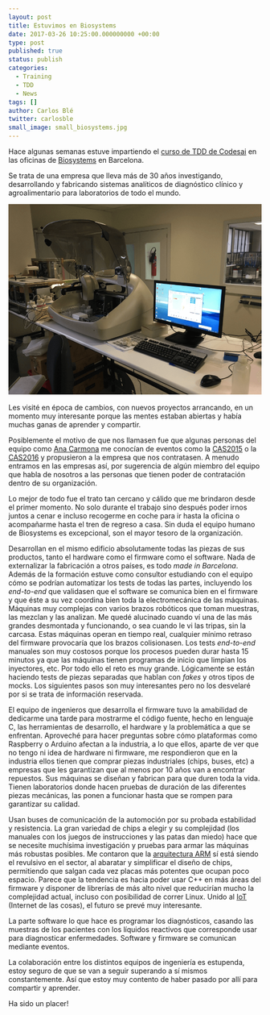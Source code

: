 ```yaml
---
layout: post
title: Estuvimos en Biosystems
date: 2017-03-26 10:25:00.000000000 +00:00
type: post
published: true
status: publish
categories:
  - Training
  - TDD
  - News
tags: []
author: Carlos Blé
twitter: carlosble
small_image: small_biosystems.jpg
---
```


Hace algunas semanas estuve impartiendo el [curso de TDD de Codesai](http://www.codesai.com/curso-de-tdd/) en las oficinas de [Biosystems](http://www.biosystems.es/) en Barcelona.

Se trata de una empresa que lleva más de 30 años investigando, desarrollando y fabricando sistemas analíticos de diagnóstico clínico y agroalimentario para laboratorios de todo el mundo.

<img src="/assets/biosystems1.png" alt="una de sus máquinas de diagnóstico" />

Les visité en época de cambios, con nuevos proyectos arrancando, en un momento muy interesante porque las mentes estaban abiertas y había muchas ganas de aprender y compartir.

Posiblemente el motivo de que nos llamasen fue que algunas personas del equipo como [Ana Carmona](https://twitter.com/nhan_bcn) me conocían de eventos como la [CAS2015](http://www.cas2015.agile-spain.org/charlas-y-videos/) o la [CAS2016](https://cas2016.agile-spain.org/) y propusieron a la empresa que nos contratasen. A menudo entramos en las empresas así, por sugerencia de algún miembro del equipo que habla de nosotros a las personas que tienen poder de contratación dentro de su organización.
 
Lo mejor de todo fue el trato tan cercano y cálido que me brindaron desde el primer momento. No solo durante el trabajo sino después poder irnos juntos a cenar e incluso recogerme en coche para ir hasta la oficina o acompañarme hasta el tren de regreso a casa. Sin duda el equipo humano de Biosystems es excepcional, son el mayor tesoro de la organización.

Desarrollan en el mismo edificio absolutamente todas las piezas de sus productos, tanto el hardware como el firmware como el software. Nada de externalizar la fabricación a otros países, es todo _made in Barcelona_. Además de la formación estuve como consultor estudiando con el equipo cómo se podrían automatizar los tests de todas las partes, incluyendo los _end-to-end_ que validasen que el software se comunica bien en el firmware y que éste a su vez coordina bien toda la electromecánica de las máquinas. Máquinas muy complejas con varios brazos robóticos que toman muestras, las mezclan y las analizan. Me quedé alucinado cuando ví una de las más grandes desmontada y funcionando, o sea cuando le vi las tripas, sin la carcasa. Estas máquinas operan en tiempo real, cualquier mínimo retraso del firmware provocaría que los brazos colisionasen. Los tests _end-to-end_ manuales son muy costosos porque los procesos pueden durar hasta 15 minutos ya que las máquinas tienen programas de inicio que limpian los inyectores, etc. Por todo ello el reto es muy grande. Lógicamente se están haciendo tests de piezas separadas que hablan con _fakes_ y otros tipos de mocks. Los siguientes pasos son muy interesantes pero no los desvelaré por si se trata de información reservada.

El equipo de ingenieros que desarrolla el firmware tuvo la amabilidad de dedicarme una tarde para mostrarme el código fuente, hecho en lenguaje C, las herramientas de desarrollo, el hardware y la problemática a que se enfrentan. Aproveché para hacer preguntas sobre cómo plataformas como Raspberry o Arduino afectan a la industria, a lo que ellos, aparte de ver que no tengo ni idea de hardware ni firmware, me respondieron que en la industria ellos tienen que comprar piezas industriales (chips, buses, etc) a empresas que les garantizan que al menos por 10 años van a encontrar repuestos. Sus máquinas se diseñan y fabrican para que duren toda la vida. Tienen laboratorios donde hacen pruebas de duración de las diferentes piezas mecánicas, las ponen a funcionar hasta que se rompen para garantizar su calidad.

Usan buses de comunicación de la automoción por su probada estabilidad y resistencia. La gran variedad de chips a elegir y su complejidad (los manuales con los juegos de instrucciones y las patas dan miedo) hace que se necesite muchísima investigación y pruebas para armar las máquinas más robustas posibles. Me contaron que la [arquitectura ARM](https://es.wikipedia.org/wiki/Arquitectura_ARM) sí está siendo el revulsivo en el sector, al abaratar y simplificar el diseño de chips, permitiendo que salgan cada vez placas más potentes que ocupan poco espacio. Parece que la tendencia es hacia poder usar C++ en más áreas del firmware y disponer de librerías de más alto nivel que reducirían mucho la complejidad actual, incluso con posibilidad de correr Linux. Unido al [IoT](https://en.wikipedia.org/wiki/Internet_of_things) (Internet de las cosas), el futuro se prevé muy interesante.

La parte software lo que hace es programar los diagnósticos, casando las muestras de los pacientes con los líquidos reactivos que corresponde usar para diagnosticar enfermedades. Software y firmware se comunican mediante eventos.
 
La colaboración entre los distintos equipos de ingeniería es estupenda, estoy seguro de que se van a seguir superando a sí mismos constantemente. Así que estoy muy contento de haber pasado por allí para compartir y aprender.
 
Ha sido un placer!
